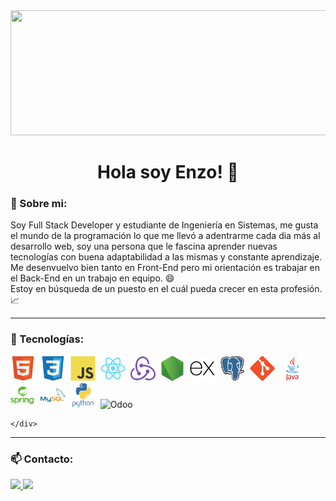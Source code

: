 <div id="header" align="center">
    <img src="https://media.giphy.com/media/ZVik7pBtu9dNS/giphy.gif" width="700" height="200" />
    <h1 align="center">Hola soy Enzo! 👋</h1>
</div>


### 🧑 Sobre mi:

Soy Full Stack Developer y estudiante de Ingeniería en Sistemas, me gusta el mundo de la programación lo que me llevó a adentrarme cada dia más al desarrollo web, soy una persona que le fascina aprender nuevas tecnologías con buena adaptabilidad a las mismas y constante aprendizaje. Me desenvuelvo bien tanto en Front-End pero mi orientación es trabajar en el Back-End en un trabajo en equipo. 😄   
Estoy en búsqueda de un puesto en el cuál pueda crecer en esta profesión. 📈


---

<div id="tec" align="left">
    <h3>🔨 Tecnologías:</h3>
    <div>
        <img src="https://github.com/devicons/devicon/blob/master/icons/html5/html5-original.svg" title="HTML5" alt="HTML" width="40" weight="40" />&nbsp;
        <img src="https://github.com/devicons/devicon/blob/master/icons/css3/css3-original.svg" title="CSS" alt="CSS" width="40" weight="40" />&nbsp;
        <img src="https://github.com/devicons/devicon/blob/master/icons/javascript/javascript-original.svg" title="JavaScript" alt="JavaScript" width="40" weight="40" />&nbsp;
        <img src="https://github.com/devicons/devicon/blob/master/icons/react/react-original.svg" title="React" alt="React" width="40" weight="40" />&nbsp;
        <img src="https://github.com/devicons/devicon/blob/master/icons/redux/redux-original.svg" title="Redux" alt="Redux" width="40" weight="40" />&nbsp;
        <img src="https://github.com/devicons/devicon/blob/master/icons/nodejs/nodejs-original.svg" title="NodeJs" alt="NodeJs" width="40" weight="40" />&nbsp;
        <img src="https://github.com/devicons/devicon/blob/master/icons/express/express-original.svg" title="Express" alt="Express" width="40" weight="40" />&nbsp;
        <img src="https://github.com/devicons/devicon/blob/master/icons/postgresql/postgresql-original.svg" title="SQL" alt="SQL" width="40" weight="40" />&nbsp;
        <img src="https://github.com/devicons/devicon/blob/master/icons/git/git-original.svg" title="Git" alt="Git" width="40" weight="40" />&nbsp;
        <img src="https://github.com/devicons/devicon/blob/master/icons/java/java-original-wordmark.svg" title="Java" alt="Java" width="40" weight="40" />&nbsp;
        <img src="https://github.com/devicons/devicon/blob/master/icons/spring/spring-original-wordmark.svg" title="Spring" alt="Spring" width="40" weight="40" />&nbsp;
        <img src="https://github.com/devicons/devicon/blob/master/icons/mysql/mysql-original-wordmark.svg" title="MySql" alt="MySql" width="40" weight="40" />&nbsp;
        <img src="https://github.com/devicons/devicon/blob/master/icons/python/python-original-wordmark.svg" title="Python" alt="Python" width="40" weight="40" />&nbsp;
        <img src="[https://github.com/devicons/devicon/blob/master/icons/spring/spring-original-wordmark.svg](https://www.google.co.uk/url?sa=i&url=https%3A%2F%2Fwww.pngwing.com%2Fes%2Ffree-png-azbns&psig=AOvVaw2QCtxidvZT0bCzk210kSH6&ust=1726329118181000&source=images&cd=vfe&opi=89978449&ved=0CBQQjRxqFwoTCPCf7KKjwIgDFQAAAAAdAAAAABAE)" title="Odoo" alt="Odoo" width="40" weight="40" />&nbsp;
        
    </div>
</div>

---

<div id="contact" align="left">
    <h3> 📫 Contacto:</h3>
    <a href="https://www.linkedin.com/in/enzo-minchaca-345809228/" target="_blank">
        <img src="https://img.shields.io/badge/LinkedIn-0077B5?style=for-the-badge&logo=linkedin&logoColor=white"/>
    </a>
    <a href="mailto:enzominchak@gmail.com" target="_blank">
        <img src="https://img.shields.io/badge/Gmail-D14836?style=for-the-badge&logo=gmail&logoColor=white"/>
    </a>
</div>
